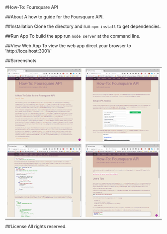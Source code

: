 #How-To: Foursquare API

##About
A how to guide for the Foursquare API.

##Installation
Clone the directory and run `npm install` to get dependencies.

##Run App
To build the app run `node server` at the command line.

##View Web App
To view the web app direct your browser to 'http://localhost:3001/'


##Screenshots
<table>
    <tr>
        <td>
            <img alt="home-page" src="screenshots/home.png">
        </td>
        <td>
            <img alt="setup-page" src="screenshots/setup.png">
        </td>
    </tr>
    <tr>
        <td>
            <img alt="search-page" src="screenshots/search.png">
        </td>
        <td>
            <img alt="tips" src="screenshots/tips.png">
        </td>
    </tr>
</table>


##License
All rights reserved.




     
     
